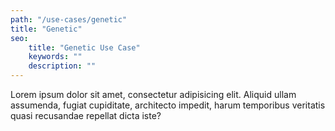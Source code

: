 ```yaml
---
path: "/use-cases/genetic"
title: "Genetic"
seo:
    title: "Genetic Use Case"
    keywords: ""
    description: ""
---
```


Lorem ipsum dolor sit amet, consectetur adipisicing elit. Aliquid ullam assumenda, fugiat cupiditate, architecto impedit, harum temporibus veritatis quasi recusandae repellat dicta iste?